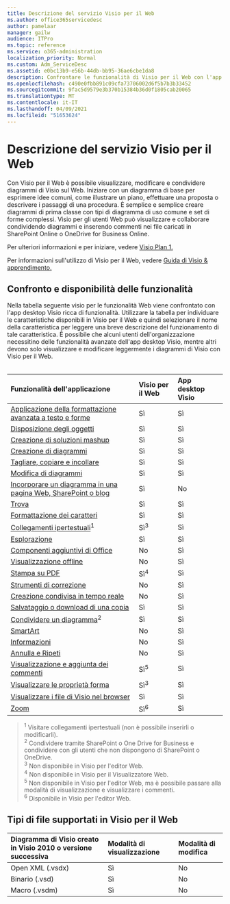 ```yaml
---
title: Descrizione del servizio Visio per il Web
ms.author: office365servicedesc
author: pamelaar
manager: gailw
audience: ITPro
ms.topic: reference
ms.service: o365-administration
localization_priority: Normal
ms.custom: Adm_ServiceDesc
ms.assetid: e0bc13b9-e56b-44db-bb95-36ae6cbe1da8
description: Confrontare le funzionalità di Visio per il Web con l'app desktop Visio.
ms.openlocfilehash: c490e0fbb891c09cfa73706002d6f5b7b3b33452
ms.sourcegitcommit: 9fac5d9579e3b370b15384b36d0f1805cab20065
ms.translationtype: MT
ms.contentlocale: it-IT
ms.lasthandoff: 04/09/2021
ms.locfileid: "51653624"
---
```

# <a name="visio-for-the-web-service-description"></a>Descrizione del servizio Visio per il Web

Con Visio per il Web è possibile visualizzare, modificare e condividere diagrammi di Visio sul Web. Iniziare con un diagramma di base per esprimere idee comuni, come illustrare un piano, effettuare una proposta o descrivere i passaggi di una procedura. È semplice e semplice creare diagrammi di prima classe con tipi di diagramma di uso comune e set di forme complessi. Visio per gli utenti Web può visualizzare e collaborare condividendo diagrammi e inserendo commenti nei file caricati in SharePoint Online o OneDrive for Business Online.
  
Per ulteriori informazioni e per iniziare, vedere [Visio Plan 1.](https://products.office.com/visio/visio-online)
  
Per informazioni sull'utilizzo di Visio per il Web, vedere [Guida di Visio & apprendimento.](https://support.office.com/visio)
  
## <a name="feature-availability-and-comparison"></a>Confronto e disponibilità delle funzionalità

Nella tabella seguente visio per le funzionalità Web viene confrontato con l'app desktop Visio ricca di funzionalità. Utilizzare la tabella per individuare le caratteristiche disponibili in Visio per il Web e quindi selezionare il nome della caratteristica per leggere una breve descrizione del funzionamento di tale caratteristica. È possibile che alcuni utenti dell'organizzazione necessitino delle funzionalità avanzate dell'app desktop Visio, mentre altri devono solo visualizzare e modificare leggermente i diagrammi di Visio con Visio per il Web.<br><br> 
  
| Funzionalità dell'applicazione | Visio per il Web | App desktop Visio |
|:-----|:-----|:-----|
|[Applicazione della formattazione avanzata a testo e forme](visio-online.md#apply-rich-formatting-to-text-and-shapes) <br/> |Sì  <br/> |Sì  <br/> |
|[Disposizione degli oggetti](visio-online.md#arrange-objects) <br/> |Sì  <br/> |Sì  <br/> |
|[Creazione di soluzioni mashup](visio-online.md#build-mashup-solutions) <br/> |Sì  <br/> |Sì  <br/> |
|[Creazione di diagrammi](visio-online.md#create-diagrams) <br/> |Sì  <br/> |Sì  <br/> |
|[Tagliare, copiare e incollare](visio-online.md#cut-copy-and-paste) <br/> |Sì  <br/> |Sì  <br/> |
|[Modifica di diagrammi](visio-online.md#edit-diagrams) <br/> |Sì  <br/> |Sì  <br/> |
|[Incorporare un diagramma in una pagina Web, SharePoint o blog](visio-online.md#embed-diagram-in-a-sharepoint-web-or-blog-page) <br/> |Sì  <br/> |No  <br/> |
|[Trova](visio-online.md#find) <br/> |Sì  <br/> |Sì  <br/> |
|[Formattazione dei caratteri](visio-online.md#font-formatting) <br/> |Sì  <br/> |Sì  <br/> |
|[Collegamenti ipertestuali](visio-online.md#hyperlinks)<sup>1</sup> <br/> |Sì<sup>3</sup> <br/> |Sì  <br/> |
|[Esplorazione](visio-online.md#navigation) <br/> |Sì  <br/> |Sì  <br/> |
|[Componenti aggiuntivi di Office](visio-online.md#office-add-ins) <br/> |No  <br/> |Sì  <br/> |
|[Visualizzazione offline](visio-online.md#offline-viewing) <br/> |No  <br/> |Sì  <br/> |
|[Stampa su PDF](visio-online.md#print-to-pdf) <br/> |Sì<sup>4</sup> <br/> |Sì  <br/> |
|[Strumenti di correzione](visio-online.md#proofing-tools) <br/> |No  <br/> |Sì  <br/> |
|[Creazione condivisa in tempo reale](visio-online.md#real-time-co-authoring) <br/> |No  <br/> |Sì  <br/> |
|[Salvataggio o download di una copia](visio-online.md#save-as-or-download-a-copy) <br/> |Sì  <br/> |Sì  <br/> |
|[Condividere un diagramma](visio-online.md#share-a-diagram)<sup>2</sup> <br/> |Sì  <br/> |Sì  <br/> |
|[SmartArt](visio-online.md#smartart) <br/> |No  <br/> |Sì  <br/> |
|[Informazioni](visio-online.md#tell-me) <br/> |No  <br/> |Sì  <br/> |
|[Annulla e Ripeti](visio-online.md#undo-and-redo) <br/> |No  <br/> |Sì  <br/> |
|[Visualizzazione e aggiunta dei commenti](visio-online.md#view-and-add-comments) <br/> |Sì<sup>5</sup> <br/> |Sì  <br/> |
|[Visualizzare le proprietà forma](visio-online.md#view-shape-data) <br/> |Sì<sup>3</sup> <br/> |Sì  <br/> |
|[Visualizzare i file di Visio nel browser](visio-online.md#view-visio-files-in-the-browser) <br/> |Sì  <br/> |Sì  <br/> |
|[Zoom](visio-online.md#zoom) <br/> |Sì<sup>6</sup> <br/> |Sì  <br/> |
   
> <sup>1</sup> Visitare collegamenti ipertestuali (non è possibile inserirli o modificarli). 
<br/><sup>2</sup> Condividere tramite SharePoint o One Drive for Business e condividere con gli utenti che non dispongono di SharePoint o OneDrive. 
<br/> <sup>3</sup> Non disponibile in Visio per l'editor Web.
<br/><sup>4</sup> Non disponibile in Visio per il Visualizzatore Web. 
<br/><sup>5</sup> Non disponibile in Visio per l'editor Web, ma è possibile passare alla modalità di visualizzazione e visualizzare i commenti. 
<br/><sup>6</sup> Disponibile in Visio per l'editor Web. 
  
## <a name="supported-file-types-in-visio-for-the-web"></a>Tipi di file supportati in Visio per il Web

| Diagramma di Visio creato in Visio 2010 o versione successiva | Modalità di visualizzazione | Modalità di modifica |
|:-----|:-----|:-----|
|Open XML (.vsdx)  <br/> |Sì  <br/> |No  <br/> |
|Binario (.vsd)  <br/> |Sì  <br/> |No  <br/> |
|Macro (.vsdm)  <br/> |Sì  <br/> |No  <br/> |
   


